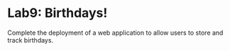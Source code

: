 # Lab9: Birthdays!

Complete the deployment of a web application to allow users to store and track birthdays.
